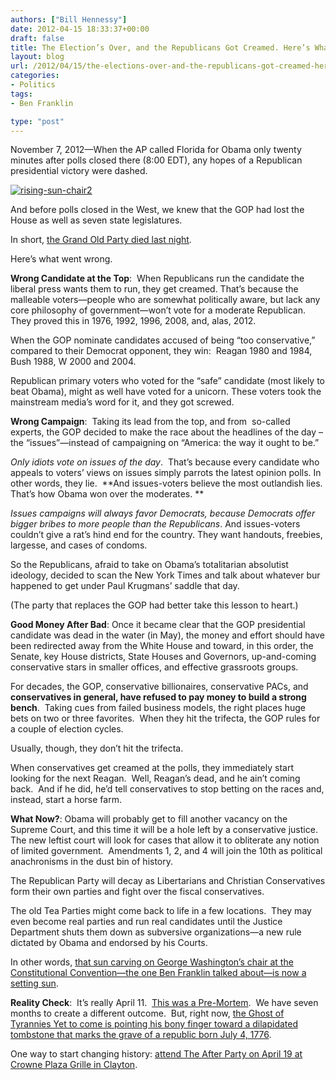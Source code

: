 ```yaml
---
authors: ["Bill Hennessy"]
date: 2012-04-15 18:33:37+00:00
draft: false
title: The Election’s Over, and the Republicans Got Creamed. Here’s What Went Wrong
layout: blog
url: /2012/04/15/the-elections-over-and-the-republicans-got-creamed-heres-what-went-wrong/
categories:
- Politics
tags:
- Ben Franklin

type: "post"
---
```


November 7, 2012—When the AP called Florida for Obama only twenty minutes after polls closed there (8:00 EDT), any hopes of a Republican presidential victory were dashed.

[![rising-sun-chair2](https://ludicrite.files.wordpress.com/2012/04/rising-sun-chair2_thumb.jpg)
](https://ludicrite.files.wordpress.com/2012/04/rising-sun-chair2.jpg)

And before polls closed in the West, we knew that the GOP had lost the House as well as seven state legislatures.

In short, [the Grand Old Party died last night](https://hennessysview.com/latest/the-state-of-the-gop/).

Here’s what went wrong.

**Wrong Candidate at the Top**:  When Republicans run the candidate the liberal press wants them to run, they get creamed. That’s because the malleable voters—people who are somewhat politically aware, but lack any core philosophy of government—won’t vote for a moderate Republican. They proved this in 1976, 1992, 1996, 2008, and, alas, 2012.

When the GOP nominate candidates accused of being “too conservative,” compared to their Democrat opponent, they win:  Reagan 1980 and 1984, Bush 1988, W 2000 and 2004.

Republican primary voters who voted for the “safe” candidate (most likely to beat Obama), might as well have voted for a unicorn. These voters took the mainstream media’s word for it, and they got screwed.

**Wrong Campaign**:  Taking its lead from the top, and from  so-called experts, the GOP decided to make the race about the headlines of the day – the “issues”—instead of campaigning on “America: the way it ought to be.”

_Only idiots vote on issues of the day_.  That’s because every candidate who appeals to voters’ views on issues simply parrots the latest opinion polls. In other words, they lie.  **And issues-voters believe the most outlandish lies. That’s how Obama won over the moderates. **

_Issues campaigns will always favor Democrats, because Democrats offer bigger bribes to more people than the Republicans_. And issues-voters couldn’t give a rat’s hind end for the country. They want handouts, freebies, largesse, and cases of condoms.

So the Republicans, afraid to take on Obama’s totalitarian absolutist ideology, decided to scan the New York Times and talk about whatever bur happened to get under Paul Krugmans’ saddle that day.

(The party that replaces the GOP had better take this lesson to heart.)

**Good Money After Bad**: Once it became clear that the GOP presidential candidate was dead in the water (in May), the money and effort should have been redirected away from the White House and toward, in this order, the Senate, key House districts, State Houses and Governors, up-and-coming conservative stars in smaller offices, and effective grassroots groups.

For decades, the GOP, conservative billionaires, conservative PACs, and **conservatives in general, have refused to pay money to build a strong bench**.  Taking cues from failed business models, the right places huge bets on two or three favorites.  When they hit the trifecta, the GOP rules for a couple of election cycles.

Usually, though, they don’t hit the trifecta.

When conservatives get creamed at the polls, they immediately start looking for the next Reagan.  Well, Reagan’s dead, and he ain’t coming back.  And if he did, he’d tell conservatives to stop betting on the races and, instead, start a horse farm.

**What Now?**: Obama will probably get to fill another vacancy on the Supreme Court, and this time it will be a hole left by a conservative justice.  The new leftist court will look for cases that allow it to obliterate any notion of limited government.  Amendments 1, 2, and 4 will join the 10th as political anachronisms in the dust bin of history.

The Republican Party will decay as Libertarians and Christian Conservatives form their own parties and fight over the fiscal conservatives.

The old Tea Parties might come back to life in a few locations.  They may even become real parties and run real candidates until the Justice Department shuts them down as subversive organizations—a new rule dictated by Obama and endorsed by his Courts.

In other words, [that sun carving on George Washington’s chair at the Constitutional Convention—the one Ben Franklin talked about—is now a setting sun](https://www.ushistory.org/more/sun.htm).

**Reality Check**:  It’s really April 11.  [This was a Pre-Mortem](https://csb.executiveboard.com/public/NewVol/DSC/Pre_Mortem_Strategic_Analysis.pdf).  We have seven months to create a different outcome.  But, right now, [the Ghost of Tyrannies Yet to come is pointing his bony finger toward a dilapidated tombstone that marks the grave of a republic born July 4, 1776](https://www.newyorker.com/online/blogs/johncassidy/2012/04/obama-at-half-time-can-he-be-beaten.html).

One way to start changing history: [attend The After Party on April 19 at Crowne Plaza Grille in Clayton](https://hennessysview.com/the-after-party/you-have-a-date-next-thursday/).
